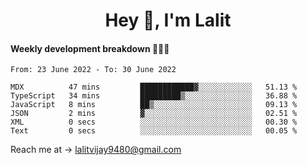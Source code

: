 <h1 align="center">Hey 👋, I'm Lalit</h1>

#### Weekly development breakdown 👨🏻‍💻
<!--START_SECTION:waka-->

```text
From: 23 June 2022 - To: 30 June 2022

MDX          47 mins         ████████████▓░░░░░░░░░░░░   51.13 %
TypeScript   34 mins         █████████▒░░░░░░░░░░░░░░░   36.88 %
JavaScript   8 mins          ██▒░░░░░░░░░░░░░░░░░░░░░░   09.13 %
JSON         2 mins          ▓░░░░░░░░░░░░░░░░░░░░░░░░   02.51 %
XML          0 secs          ░░░░░░░░░░░░░░░░░░░░░░░░░   00.30 %
Text         0 secs          ░░░░░░░░░░░░░░░░░░░░░░░░░   00.05 %
```

<!--END_SECTION:waka-->

Reach me at → lalitvijay9480@gmail.com
